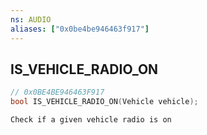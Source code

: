```yaml
---
ns: AUDIO
aliases: ["0x0be4be946463f917"]
---
```

## IS_VEHICLE_RADIO_ON

```c
// 0x0BE4BE946463F917
bool IS_VEHICLE_RADIO_ON(Vehicle vehicle);
```

```
Check if a given vehicle radio is on
```
